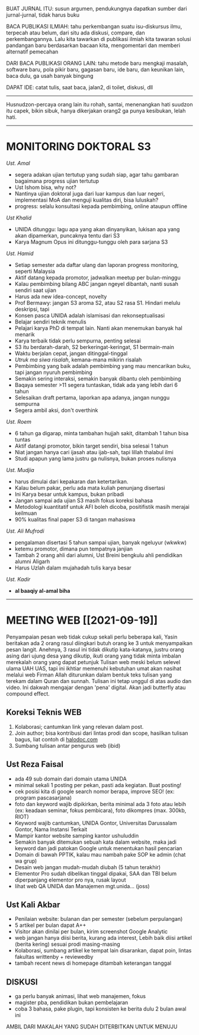 BUAT JURNAL ITU: susun argumen, pendukungnya dapatkan sumber dari jurnal-jurnal, tidak harus buku

BACA PUBLIKASI ILMIAH: tahu perkembangan suatu isu-diskursus ilmu, terpecah atau belum, dari situ ada diskusi, compare, dan perkembangannya. Lalu kita tawarkan di publikasi ilmiah kita tawaran solusi pandangan baru berdasarkan bacaan kita, mengomentari dan memberi alternatif pemecahan

DARI BACA PUBLIKASI ORANG LAIN: tahu metode baru mengkaji masalah, software baru, pola pikir baru, gagasan baru, ide baru, dan keunikan lain, baca dulu, ga usah banyak bingung

DAPAT IDE: catat tulis, saat baca, jalan2, di toilet, diskusi, dll

---

Husnudzon-percaya orang lain itu rohah, santai, menenangkan hati
suudzon itu capek, bikin sibuk, hanya dikerjakan orang2 ga punya kesibukan, lelah hati.  

---
# MONITORING DOKTORAL S3

*Ust. Amal*
+ segera adakan ujian tertutup yang sudah siap, agar tahu gambaran bagaimana progress ujian tertutup 
+ Ust Ishom bisa, why not?
+ Nantinya ujian doktoral juga dari luar kampus dan luar negeri, implementasi MoA dan menguji kualitas diri, bisa luluskah?
+ progress: selalu konsultasi kepada pembimbing, online ataupun offline

*Ust Khalid*
+ UNIDA ditunggu: lagu apa yang akan dinyanyikan, lukisan apa yang akan dipamerkan, puncaknya tentu dari S3
+ Karya Magnum Opus ini ditunggu-tunggu oleh para sarjana S3

*Ust. Hamid*
+ Setiap semester ada daftar ulang dan laporan progress monitoring, seperti Malaysia
+ Aktif datang kepada promotor, jadwalkan meetup per bulan-minggu
+ Kalau pembimbing bilang ABC jangan ngeyel dibantah, nanti susah sendiri saat ujian 
+ Harus ada new idea-concept, novelty
+ Prof Bermawy: jangan S3 aroma S2, atau S2 rasa S1. Hindari melulu deskripsi, tapi 
+ Konsen pasca UNIDA adalah islamisasi dan rekonseptualisasi
+ Belajar sendiri teknik menulis
+ Pelajari karya PhD di tempat lain. Nanti akan menemukan banyak hal menarik
+ Karya terbaik tidak perlu sempurna, penting selesai
+ S3 itu berdarah-darah, S2 berkeringat-keringat, S1 bermain-main
+ Waktu berjalan cepat, jangan ditinggal-tinggal
+ *Utruk ma siwa risalah*, kemana-mana mikirin risalah
+ Pembimbing yang baik adalah pembimbing yang mau mencarikan buku, tapi jangan nyuruh pembimbing
+ Semakin sering interaksi, semakin banyak dibantu oleh pembimbing
+ Baqaya semester >11  segera tuntaskan, tidak ada yang lebih dari 6 tahun
+ Selesaikan draft pertama, laporkan apa adanya, jangan nunggu sempurna
+ Segera ambil aksi, don't overthink

*Ust. Roem*
+ 6 tahun ga digarap, minta tambahan hujjah sakit, ditambah 1 tahun bisa tuntas
+ Aktif datangi promotor, bikin target sendiri, bisa selesai 1 tahun
+ Niat jangan hanya cari ijasah atau ijab-sah, tapi lillah thalabul ilmi
+ Studi apapun yang lama justru ga nulisnya, bukan proses nulisnya

*Ust. Mudjia*
- harus dimulai dari kepakaran dan ketertarikan.
- Kalau belum pakar, perlu ada mata kuliah penunjang disertasi
-  Ini Karya besar untuk kampus, bukan pribadi
- Jangan sampai ada ujian S3 masih fokus koreksi bahasa
- Metodologi kuantitatif untuk AFI boleh dicoba, positifistik masih merajai keilmuan
- 90% kualitas final paper S3 di tangan mahasiswa

*Ust. Ali Mufrodi*
- pengalaman disertasi 5 tahun sampai ujian, banyak ngeluyur (wkwkw)
- ketemu promotor, dimana pun tempatnya janjian
- Tambah 2 orang ahli dari alumni, Ust Breini bengkulu ahli pendidikan alumni Aligarh
- Harus Uzlah dalam mujahadah tulis karya besar

*Ust. Kadir*
- **al baaqiy al-amal biha**

---

# MEETING WEB [[2021-09-19]]

Penyampaian pesan web tidak cukup sekali perlu beberapa kali, Yasin beritakan ada 2 orang rasul diingkari butuh orang ke 3 untuk menyampaikan pesan langit.
Anehnya, 3 rasul ini tidak dikutip kata-katanya, justru orang asing dari ujung desa yang dikutip, ikuti orang yang tidak minta imbalan merekalah orang yang dapat petunjuk
Tulisan web meski belum selevel ulama UAH UAS, tapi ini ikhtiar memenuhi kebutuhan umat akan nasihat melalui web
Firman Allah diturunkan dalam bentuk teks tulisan yang terekam dalam Quran dan sunnah. Tulisan ini tetap unggul di atas audio dan video. 
Ini dakwah mengajar dengan 'pena' digital. Akan jadi butterfly atau compound effect.

## Koreksi Teknis WEB
1. Kolaborasi; cantumkan link yang relevan dalam post.
2. Join author; bisa kontribusi dari lintas prodi dan scope, hasilkan tulisan bagus, liat contoh di [halodoc.com](http://halodoc.com)
3. Sumbang tulisan antar pengurus web (ibid)

## Ust Reza Faisal
+ ada 49 sub domain dari domain utama UNIDA
+ minimal sekali 1 posting per pekan, pasti ada kegiatan. Buat posting!
+ cek posisi kita di google search nomor berapa, improve SEO! (ex: program pascasarjana)
+ foto dan keyword wajib dipikirkan, berita minimal ada 3 foto atau lebih (ex: keadaan seminar, fokus pembicara), foto dikompres (max. 300kb, RIOT)
+ Keyword wajib cantumkan, UNIDA Gontor, Universitas Darussalam Gontor, Nama Instansi Terkait
+ Mampir kantor website samping kantor ushuluddin
+ Semakin banyak ditemukan sebuah kata dalam website, maka jadi keyword dan jadi patokan Google untuk menentukan hasil pencarian
+ Domain di bawah PPTIK, kalau mau nambah pake SOP ke admin (chat wa grup)
+ Desain web jangan mudah-mudah diubah (5 tahun terakhir)
+ Elementor Pro sudah dibelikan tinggal dipakai, SAA dan TBI belum diperpanjang elementor pro nya, rusak layout
+ lihat web QA UNIDA dan Manajemen mgt.unida... (joss)

## Ust Kali Akbar
+ Penilaian website: bulanan dan per semester (sebelum perpulangan)
+ 5 artikel per bulan dapat A++
+ Visitor akan dinilai per bulan, kirim screenshot Google Analytic
+ web jangan hanya diisi berita, kurang ada interest, Lebih baik diisi artikel (berita kering) sesuai prodi masing-masing
+ Kolaborasi, sumbang artikel ke tempat lain disarankan, dapat poin, lintas fakultas writtenby + reviewedby
+ tambah recent news di homepage ditambah keterangan tanggal

## DISKUSI
- ga perlu banyak animasi, lihat web manajemen, fokus 
- magister pba, pendidikan bukan pembelajaran
- coba 3 bahasa, pake plugin, tapi konsisten ke berita dulu 2 bulan awal ini

AMBIL DARI MAKALAH YANG SUDAH DITERBITKAN UNTUK MENUJU
